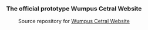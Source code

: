 <div align='center'>
   <h3>The official prototype Wumpus Cetral Website</h3>

   Source repository for [Wumpus Cetral Website](https://wumpus-central.github.io)
</div>